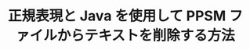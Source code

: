 ---
############################# Static ############################
layout: "auto-gen-gist"
draft: false
path: "ja/redaction/java/regex/ppsm"
otherformats: CSV DOC DOCM DOCX DOT DOTM DOTX PDF POT POTM PPS PPSX PPT PPTM PPTX RTF XLS XLSM XLSX XLT XLTM XLTX  

############################# Head ############################
head_title: "Java の正規表現を使用して PPSM テキストを秘匿化します"
head_description: "GroupDocs.Redaction の Java API を使用すると、開発者は、Java の正規表現を使用して、PDF DOC DOCX RTF XLSX CSV PPT PPTX と画像のテキストを秘匿化できます。"

############################# Header ############################
title: "正規表現と Java を使用して PPSM ファイルからテキストを削除する方法"
description: "GroupDocs.Redaction の Java API を使用すると、正規表現を使用してワープロ文書、ワークシート、プレゼンテーション、PDF および画像から機密テキストを編集、非表示、または削除できます。"

################### SubMenu/Download Button #####################
button:
    enable: true

############################# About ############################
about:
    enable: true
    title: "テキストのサニタイズとは何ですか?"
    content: |
        テキストの墨消しまたは無害化は、デジタル文書から機密または不要なテキストまたは情報を削除し、それを含む文書または段落の残りの部分はそのままにするプロセスです。墨消しは、ユーザーと組織が機密情報を非表示または永久に削除することで保護するのに役立ちます。 GroupDocs.Redaction Java API を使用すると、ユーザーはワープロ文書、ワークシート、プレゼンテーション、PDF、およびラスター画像ファイルから機密テキストを編集、非表示、または削除できるようになりました。 API は、ドキュメント内の個人情報を編集するための幅広いオプションとメソッドを提供します。正規表現を使用した検索と墨消し、テキスト (免除コード) またはグラフィック (色付きの四角形) の墨消しの使用などをサポートします。 API をダウンロードしてドキュメントの編集プロセスを自動化し、その基本機能と高度な機能を試してみてはいかがでしょうか。

############################# Steps ############################
steps:
    enable: true
    block:
    - title_left: "Java で正規表現を使用して PPSM を秘匿化する"
      content_left: |
        GroupDocs.Redaction を使用すると、ドキュメントから機密またはプライベートな性質のデータを簡単に編集できます。最も一般的な編集ケースは、文書からテキストを削除することです。 

        次のコードを使用すると、正規表現を使用してドキュメントの特定の部分にテキストの編集を適用できます。ユーザーは、パターン「AA BB CCCCCC」を青色の長方形に一致させて、すべての数字を置き換えることができます。

      title_right: "PPSM から機密データを削除する"
      content_right: |
        * [Redactor](https://apireference.groupdocs.com/redaction/java/com.groupdocs.redaction/Redactor) クラスのインスタンスを作成し、PPSM ファイルをアップロードします
        * [RegexRedaction](https://apireference.groupdocs.com/redaction/java/com.groupdocs.redaction.redactions/RegexRedaction) クラスのインスタンスを作成します。
        * RegexRedaction クラスのオブジェクトで redactor.apply メソッドを呼び出す
        * redactor.save メソッドを呼び出して変更を保存します 

      gisthash: "6dea616a14aeeff21698dc03be62a341"
      gistfile: "RegularExpressionRedaction.java"
      
    - title_left: "システム要求"
      content_left: |
        GroupDocs.Redaction for Java API は、すべての主要なプラットフォームとオペレーティング システムでサポートされています。完全なシステム要件ガイドについては、[システム要件](https://docs.groupdocs.com/redaction/java/system-requirements) を参照してください。以下のコードを実行する前に、次の前提条件がシステムにインストールされていることを確認してください。 :
        * オペレーティング システム: Microsoft Windows、Linux、MacOS
        * 開発環境: NetBeans、Intellij IDEA、Eclipse など
        * Java ランタイム環境: J2SE 6.0 以降
        * GroupDocs.Redaction for Java の最新バージョンを [Maven](https://repository.groupdocs.com/webapp/#/artifacts/browse/tree/General/repo/com/groupdocs/groupdocs-redaction) から入手します。
        
      title_right: "GroupDocs.Redaction を使用する理由"
      content_right: |
        * ユーザーがカスタムのドキュメント形式と編集の種類を追加できるようにする
        * 機密情報を削除するために追加のソフトウェアは必要ありません
        * ページ範囲レンダリング ドキュメントを PDF として設定する機能
        * さまざまなタイプのメタデータを簡単に編集する方法: 著者名、バージョン、タイトル、件名、説明など
        * 文書情報の抽出 - ファイルタイプ、ページ数など。

############################# Demos ############################
demos:
    enable: true
############################# About Formats ############################
about_formats:
    enable: true
############################# More Formats ############################
more_formats:
    enable: true

############################# Back to top ###############################
back_to_top:
    enable: true
---